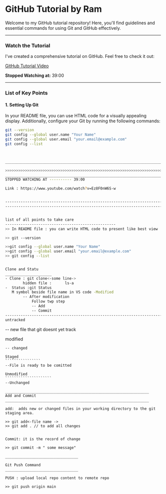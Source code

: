 # GitHub Tutorial by Ram

Welcome to my GitHub tutorial repository! Here, you'll find guidelines and essential commands for using Git and GitHub effectively.

---

### Watch the Tutorial

I've created a comprehensive tutorial on GitHub. Feel free to check it out:

[GitHub Tutorial Video](https://www.youtube.com/watch?v=Ez8F0nW6S-w)

**Stopped Watching at:** 39:00

---

### List of Key Points

#### 1. Setting Up Git

In your README file, you can use HTML code for a visually appealing display. Additionally, configure your Git by running the following commands:

```bash
git --version
git config --global user.name "Your Name"
git config --global user.email "your.email@example.com"
git config --list



________________________________________________________________________________

>>>>>>>>>>>>>>>>>>>>>>>>>>>>>>>>>>>>>>>>>>>>>>>>>>>>>>>>>>>>>>>>>>>>>>>>>>>>>>>>>>>>>>
_________________________________________________________________________________
STOPPED WATCHING AT ---------- 39:00

Link : https://www.youtube.com/watch?v=Ez8F0nW6S-w


----------------------------------------------------------------------------------------------------
-----------------------------------------------------------------------------------------------------


list of all points to take care
--------------------------------------------------
>> In README file : you can write HTML code to present like best view 

>> git --version

>>git config --global user.name "Your Name"
>>git config --global user.email "your.email@example.com"
>> git config --list


Clone and Statu
_____________________
- Clone : git clone<-some line->
		hidden file :      ls-a
-  Status :git Status
   M symbol beside file name in VS code -Modified
		-- After modification 
			Follow twp step 
			-- Add
			-- Commit
-----------------------------------------------------------------------------------
untracked 
```````````````````````````````````
-- new file that git doesnt yet track


modified 
```````````````````````
-- changed

Staged 
````````````````
--File is ready to be comitted

Unmodified 
`````````````````````
--Unchanged

_________________________________________________________________
Add and Commit
_________________________________________________________________

add:  adds new or changed files in your working directory to the git staging area.
 
>> git add<-file name ->
>> git add . // to add all changes


Commit: it is the record of change

>> git commit -m " some message"

_________________________________

Git Push Command
_________________________________

PUSH : upload local repo content to remote repo

>> git push origin main



